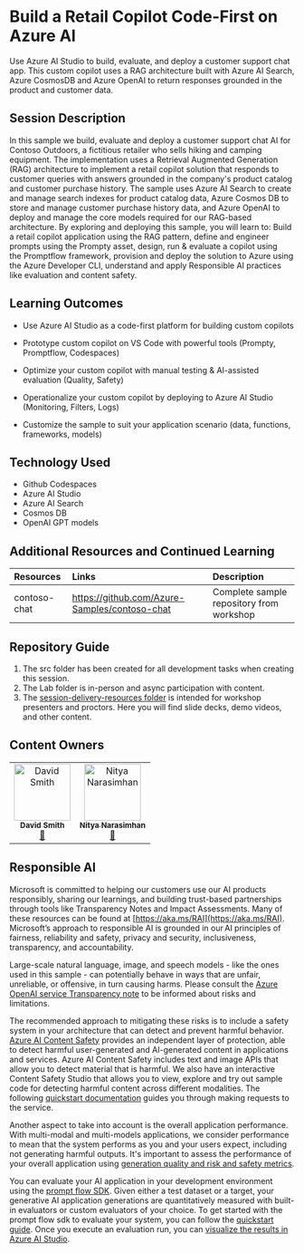 # Build a Retail Copilot Code-First on Azure AI

Use Azure AI Studio to build, evaluate, and deploy a customer support chat app. This custom copilot uses a RAG architecture built with Azure AI Search, Azure CosmosDB and Azure OpenAI to return responses grounded in the product and customer data.

## Session Description

In this sample we build, evaluate and deploy a customer support chat AI for Contoso Outdoors, a fictitious retailer who sells hiking and camping equipment. The implementation uses a Retrieval Augmented Generation (RAG) architecture to implement a retail copilot solution that responds to customer queries with answers grounded in the company's product catalog and customer purchase history. The sample uses Azure AI Search to create and manage search indexes for product catalog data, Azure Cosmos DB to store and manage customer purchase history data, and Azure OpenAI to deploy and manage the core models required for our RAG-based architecture.
By exploring and deploying this sample, you will learn to: Build a retail copilot application using the RAG pattern, define and engineer prompts using the Prompty asset, design, run & evaluate a copilot using the Promptflow framework, provision and deploy the solution to Azure using the Azure Developer CLI, understand and apply Responsible AI practices like evaluation and content safety.

## Learning Outcomes

* Use Azure AI Studio as a code-first platform for building custom copilots​

* Prototype custom copilot on VS Code with powerful tools (Prompty, Promptflow, Codespaces)​

* Optimize your custom copilot with manual testing & AI-assisted evaluation (Quality, Safety)​

* Operationalize your custom copilot by deploying to Azure AI Studio (Monitoring, Filters, Logs)​

* Customize the sample to suit your application scenario (data, functions, frameworks, models)

## Technology Used

* Github Codespaces
* Azure AI Studio
* Azure AI Search
* Cosmos DB
* OpenAI GPT models

## Additional Resources and Continued Learning

| Resources          | Links                             | Description        |
|:-------------------|:----------------------------------|:-------------------|
| contoso-chat  | https://github.com/Azure-Samples/contoso-chat | Complete sample repository from workshop |

## Repository Guide

1. The src folder has been created for all development tasks when creating this session.
1. The Lab folder is in-person and async participation with content.
1. The [session-delivery-resources folder](session-delivery-resources) is intended for workshop presenters and proctors. Here you will find slide decks, demo videos, and other content.

## Content Owners

<!-- ALL-CONTRIBUTORS-LIST:START - Do not remove or modify this section -->

<table>
<tr>
    <td align="center"><a href="http://learnanalytics.microsoft.com">
        <img src="https://media.licdn.com/dms/image/C4D03AQGMiGWZFIRUKw/profile-displayphoto-shrink_400_400/0/1516235415849?e=1729123200&v=beta&t=VXALfEkkWIwxTqml7vzZX1wRh9NyZLg3H2Ln6RCsjjA" width="100px;" alt="David Smith"/><br />
        <sub><b>David Smith
</b></sub></a><br />
            <a href="https://www.linkedin.com/in/dmsmith/" title="linkedin">📢</a> 
    </td>
    <td align="center"><a href="http://learnanalytics.microsoft.com">
        <img src="https://github.com/nitya.png" width="100px;" alt="Nitya Narasimhan"/><br />
        <sub><b>Nitya Narasimhan
</b></sub></a><br />
            <a href="https://github.com/nitya" title="talk">📢</a> 
    </td>
</tr>
</table>

<!-- ALL-CONTRIBUTORS-LIST:END -->

## Responsible AI 

Microsoft is committed to helping our customers use our AI products responsibly, sharing our learnings, and building trust-based partnerships through tools like Transparency Notes and Impact Assessments. Many of these resources can be found at [https://aka.ms/RAI](https://aka.ms/RAI).
Microsoft’s approach to responsible AI is grounded in our AI principles of fairness, reliability and safety, privacy and security, inclusiveness, transparency, and accountability.

Large-scale natural language, image, and speech models - like the ones used in this sample - can potentially behave in ways that are unfair, unreliable, or offensive, in turn causing harms. Please consult the [Azure OpenAI service Transparency note](https://learn.microsoft.com/legal/cognitive-services/openai/transparency-note?tabs=text) to be informed about risks and limitations.

The recommended approach to mitigating these risks is to include a safety system in your architecture that can detect and prevent harmful behavior. [Azure AI Content Safety](https://learn.microsoft.com/azure/ai-services/content-safety/overview) provides an independent layer of protection, able to detect harmful user-generated and AI-generated content in applications and services. Azure AI Content Safety includes text and image APIs that allow you to detect material that is harmful. We also have an interactive Content Safety Studio that allows you to view, explore and try out sample code for detecting harmful content across different modalities. The following [quickstart documentation](https://learn.microsoft.com/azure/ai-services/content-safety/quickstart-text?tabs=visual-studio%2Clinux&pivots=programming-language-rest) guides you through making requests to the service.

Another aspect to take into account is the overall application performance. With multi-modal and multi-models applications, we consider performance to mean that the system performs as you and your users expect, including not generating harmful outputs. It's important to assess the performance of your overall application using [generation quality and risk and safety metrics](https://learn.microsoft.com/azure/ai-studio/concepts/evaluation-metrics-built-in).

You can evaluate your AI application in your development environment using the [prompt flow SDK](https://microsoft.github.io/promptflow/index.html). Given either a test dataset or a target, your generative AI application generations are quantitatively measured with built-in evaluators or custom evaluators of your choice. To get started with the prompt flow sdk to evaluate your system, you can follow the [quickstart guide](https://learn.microsoft.com/azure/ai-studio/how-to/develop/flow-evaluate-sdk). Once you execute an evaluation run, you can [visualize the results in Azure AI Studio](https://learn.microsoft.com/azure/ai-studio/how-to/evaluate-flow-results).
